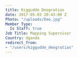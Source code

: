 ```yaml
---
title: Kiggudde Deogratias
date: 2017-05-03 20:43:00 Z
Photo: "/uploads/Deo.jpg"
Member Type:
  Is Staff: true
Job Title: Mapping Supervisor
Country: Uganda
redirect_from:
- "/users/kiggudde_deogratias"
---
```


